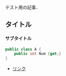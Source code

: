 ---
---


テスト用の記事．


## タイトル

#### サブタイトル

```cs
public class A {
    public int Num {get;}
}
```


- [リンク]()